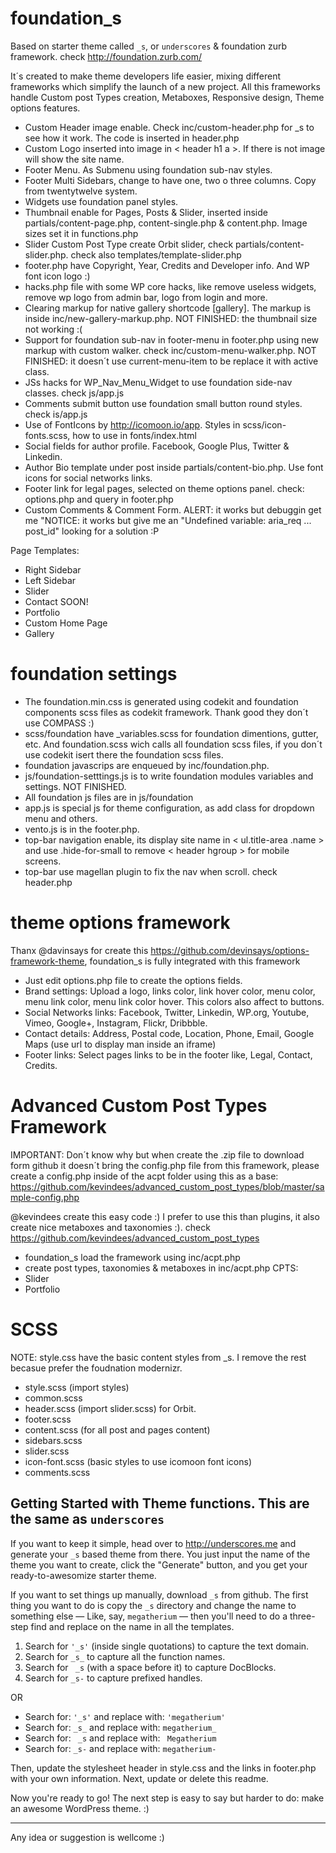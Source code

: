 foundation_s
===

Based on starter theme called `_s`, or `underscores` & foundation zurb framework. check http://foundation.zurb.com/

It´s created to make theme developers life easier, mixing different frameworks which simplify the launch of a new project. All this frameworks handle Custom post Types creation, Metaboxes, Responsive design, Theme options features.

- Custom Header image enable. Check inc/custom-header.php for _s to see how it work. The code is inserted in header.php
- Custom Logo inserted into image in < header h1 a >. If there is not image will show the site name.
- Footer Menu. As Submenu using foundation sub-nav styles.
- Footer Multi Sidebars, change to have one, two o three columns. Copy from twentytwelve system.
- Widgets use foundation panel styles.
- Thumbnail enable for Pages, Posts & Slider, inserted inside partials/content-page.php, content-single.php & content.php. Image sizes set it in functions.php
- Slider Custom Post Type create Orbit slider, check partials/content-slider.php. check also templates/template-slider.php
- footer.php have Copyright, Year, Credits and Developer info. And WP font icon logo :)
- hacks.php file with some WP core hacks, like remove useless widgets, remove wp logo from admin bar, logo from login and more.
- Clearing markup for native gallery shortcode [gallery]. The markup is inside inc/new-gallery-markup.php. NOT FINISHED: the thumbnail size not working :(
- Support for foundation sub-nav in footer-menu in footer.php using new markup with custom walker. check inc/custom-menu-walker.php. NOT FINISHED: it doesn´t use current-menu-item to be replace it with active class.
- JSs hacks for WP_Nav_Menu_Widget to use foundation side-nav classes. check js/app.js
- Comments submit button use foundation small button round styles. check is/app.js
- Use of FontIcons by http://icomoon.io/app. Styles in scss/icon-fonts.scss, how to use in fonts/index.html
- Social fields for author profile. Facebook, Google Plus, Twitter & Linkedin.
- Author Bio template under post inside partials/content-bio.php. Use font icons for social networks links.
- Footer link for legal pages, selected on theme options panel. check: options.php and query in footer.php
- Custom Comments & Comment Form. ALERT: it works but debuggin get me "NOTICE: it works but give me an "Undefined variable: aria_req ... post_id" looking for a solution :P


Page Templates:
- Right Sidebar
- Left Sidebar
- Slider
- Contact
SOON!
- Portfolio
- Custom Home Page
- Gallery


foundation settings
===

- The foundation.min.css is generated using codekit and foundation components scss files as codekit framework. Thank good they don´t use COMPASS :)
- scss/foundation have _variables.scss for foundation dimentions, gutter, etc. And foundation.scss wich calls all foundation scss files, if you don´t use codekit isert there the foundation scss files.
- foundation javascrips are enqueued by inc/foundation.php.
- js/foundation-setttings.js is to write foundation modules variables and settings. NOT FINISHED.
- All foundation js files are in js/foundation
- app.js is special js for theme configuration, as add class for dropdown menu and others.
- vento.js is in the footer.php.
- top-bar navigation enable, its display site name in < ul.title-area .name > and use .hide-for-small to remove < header hgroup > for mobile screens.
- top-bar use magellan plugin to fix the nav when scroll. check header.php



theme options framework
===

Thanx @davinsays for create this https://github.com/devinsays/options-framework-theme, foundation_s is fully integrated with this framework

- Just edit options.php file to create the options fields.
- Brand settings: Upload a logo, links color, link hover color, menu color, menu link color, menu link color hover. This colors also affect to buttons.
- Social Networks links: Facebook, Twitter, Linkedin, WP.org, Youtube, Vimeo, Google+, Instagram, Flickr, Dribbble.
- Contact details: Address, Postal code, Location, Phone, Email, Google Maps (use url to display man inside an iframe)
- Footer links: Select pages links to be in the footer like, Legal, Contact, Credits.



Advanced Custom Post Types Framework
===

IMPORTANT: Don´t know why but when create the .zip file to download form github it doesn´t bring the config.php file from this framework, please create a config.php inside of the acpt folder using this as a base: https://github.com/kevindees/advanced_custom_post_types/blob/master/sample-config.php

@kevindees create this easy code :) I prefer to use this than plugins, it also create nice metaboxes and taxonomies :). check https://github.com/kevindees/advanced_custom_post_types

- foundation_s load the framework using inc/acpt.php
- create post types, taxonomies & metaboxes in inc/acpt.php
CPTS:
- Slider
- Portfolio



SCSS
===

NOTE: style.css have the basic content styles from _s. I remove the rest becasue prefer the foudnation modernizr.

- style.scss (import styles)
- common.scss
- header.scss (import slider.scss) for Orbit.
- footer.scss
- content.scss (for all post and pages content)
- sidebars.scss
- slider.scss
- icon-font.scss (basic styles to use icomoon font icons)
- comments.scss



Getting Started with Theme functions. This are the same as `underscores`
---------------

If you want to keep it simple, head over to http://underscores.me and generate your `_s` based theme from there. You just input the name of the theme you want to create, click the "Generate" button, and you get your ready-to-awesomize starter theme.

If you want to set things up manually, download `_s` from github. The first thing you want to do is copy the `_s` directory and change the name to something else — Like, say, `megatherium` — then you'll need to do a three-step find and replace on the name in all the templates.

1. Search for `'_s'` (inside single quotations) to capture the text domain.
2. Search for `_s_` to capture all the function names.
3. Search for ` _s` (with a space before it) to capture DocBlocks.
4. Search for `_s-` to capture prefixed handles.

OR

* Search for: `'_s'` and replace with: `'megatherium'`
* Search for: `_s_` and replace with: `megatherium_`
* Search for: <code>&nbsp;_s</code> and replace with: <code>&nbsp;Megatherium</code>
* Search for: `_s-` and replace with: `megatherium-`

Then, update the stylesheet header in style.css and the links in footer.php with your own information. Next, update or delete this readme.

Now you're ready to go! The next step is easy to say but harder to do: make an awesome WordPress theme. :)

---------------


Any idea or suggestion is wellcome :)
